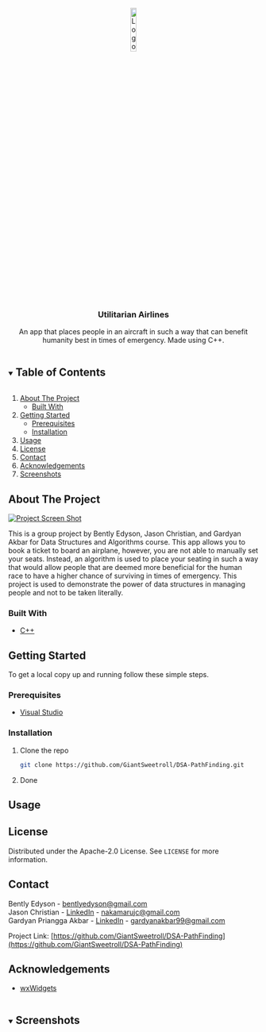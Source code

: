 <!-- PROJECT LOGO -->
<br />
<div align="center">
  <a href="https://gitlab.com/giantsweetroll/AI-Roulette">
    <img src="images/logo.png" alt="Logo" width="15%">
  </a>
  <h3 align="center">Utilitarian Airlines</h3>
  <p>
    An app that places people in an aircraft in such a way that can benefit humanity best in times of emergency. Made using C++.
  </p>
</div>



<!-- TABLE OF CONTENTS -->
<details open="open">
  <summary><h2 style="display: inline-block">Table of Contents</h2></summary>
  <ol>
    <li>
      <a href="#about-the-project">About The Project</a>
      <ul>
        <li><a href="#built-with">Built With</a></li>
      </ul>
    </li>
    <li>
      <a href="#getting-started">Getting Started</a>
      <ul>
        <li><a href="#prerequisites">Prerequisites</a></li>
        <li><a href="#installation">Installation</a></li>
      </ul>
    </li>
    <li><a href="#usage">Usage</a></li>
    <li><a href="#license">License</a></li>
    <li><a href="#contact">Contact</a></li>
    <li><a href="#acknowledgements">Acknowledgements</a></li>
    <li><a href="#screenshots">Screenshots</a></li>
  </ol>
</details>



<!-- ABOUT THE PROJECT -->
## About The Project

[![Project Screen Shot][product-screenshot]](https://github.com/GiantSweetroll/DSA-PathFinding)

This is a group project by Bently Edyson, Jason Christian, and Gardyan Akbar for Data Structures and Algorithms course. This app allows you to book a ticket to board an airplane, however, you are not able to manually set your seats. Instead, an algorithm is used to place your seating in such a way that would allow people that are deemed more beneficial for the human race to have a higher chance of surviving in times of emergency. This project is used to demonstrate the power of data structures in managing people and not to be taken literally.

### Built With

* [C++](https://www.cplusplus.com/)


<!-- GETTING STARTED -->
## Getting Started

To get a local copy up and running follow these simple steps.

### Prerequisites

* [Visual Studio](https://visualstudio.microsoft.com/)

### Installation

1. Clone the repo
   ```sh
   git clone https://github.com/GiantSweetroll/DSA-PathFinding.git
   ```
1. Done



<!-- USAGE EXAMPLES -->
## Usage


<!-- LICENSE -->
## License

Distributed under the Apache-2.0 License. See `LICENSE` for more information.



<!-- CONTACT -->
## Contact

Bently Edyson - bentlyedyson@gmail.com <br>
Jason Christian - [LinkedIn](https://www.linkedin.com/in/jasoncoding/) - nakamarujc@gmail.com <br>
Gardyan Priangga Akbar - [LinkedIn](https://www.linkedin.com/in/gardyan-akbar-246a13194/) - gardyanakbar99@gmail.com

Project Link: [https://github.com/GiantSweetroll/DSA-PathFinding](https://github.com/GiantSweetroll/DSA-PathFinding)



<!-- ACKNOWLEDGEMENTS -->
## Acknowledgements

* [wxWidgets](https://www.wxwidgets.org/)


<!-- SCREENSHOTS -->
<details open="open">
  <summary><h2 style="display: inline-block">Screenshots</h2></summary>
<!--   <img src="images/mainmenu.PNG" alt="main menu" width="20%"> -->
</details>


<!-- MARKDOWN LINKS & IMAGES -->
<!-- https://www.markdownguide.org/basic-syntax/#reference-style-links -->
[contributors-shield]: https://img.shields.io/github/contributors/github_username/repo.svg?style=for-the-badge
[contributors-url]: https://github.com/github_username/repo/graphs/contributors
[forks-shield]: https://img.shields.io/github/forks/github_username/repo.svg?style=for-the-badge
[forks-url]: https://github.com/github_username/repo/network/members
[stars-shield]: https://img.shields.io/github/stars/github_username/repo.svg?style=for-the-badge
[stars-url]: https://github.com/github_username/repo/stargazers
[issues-shield]: https://img.shields.io/github/issues/github_username/repo.svg?style=for-the-badge
[issues-url]: https://github.com/github_username/repo/issues
[license-shield]: https://img.shields.io/github/license/github_username/repo.svg?style=for-the-badge
[license-url]: https://github.com/github_username/repo/blob/master/LICENSE.txt
[linkedin-shield]: https://img.shields.io/badge/-LinkedIn-black.svg?style=for-the-badge&logo=linkedin&colorB=555
[linkedin-url]: https://linkedin.com/in/github_username
[product-screenshot]: images/screenshot.png
